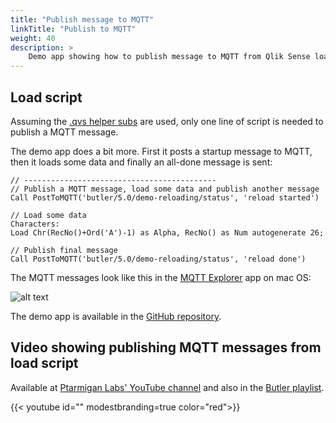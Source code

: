 ```yaml
---
title: "Publish message to MQTT"
linkTitle: "Publish to MQTT"
weight: 40
description: >
    Demo app showing how to publish message to MQTT from Qlik Sense load script.
---
```


<!-- TODO -->

## Load script

Assuming the [.qvs helper subs](/docs/reference/sense-helper-subs/) are used, only one line of script is needed to publish a MQTT message.

The demo app does a bit more. First it posts a startup message to MQTT, then it loads some data and finally an all-done message is sent:

    // -------------------------------------------
    // Publish a MQTT message, load some data and publish another message
    Call PostToMQTT('butler/5.0/demo-reloading/status', 'reload started')

    // Load some data
    Characters:
    Load Chr(RecNo()+Ord('A')-1) as Alpha, RecNo() as Num autogenerate 26;

    // Publish final message
    Call PostToMQTT('butler/5.0/demo-reloading/status', 'reload done')

The MQTT messages look like this in the [MQTT Explorer](http://mqtt-explorer.com/) app on mac OS:

![alt text](/img/butler-publish-mqtt-message-1.png "MQTT messages created from Qlik Sense load script.")

The demo app is available in the [GitHub repository](https://github.com/ptarmiganlabs/butler/tree/master/docs/sense_apps).

## Video showing publishing MQTT messages from load script

Available at [Ptarmigan Labs' YouTube channel](https://www.youtube.com/channel/UCpQblhippq-KfWkXEEYFHTQ) and also in the [Butler playlist](https://www.youtube.com/playlist?list=PLUuyY5OOOsz3XX5YT2QEwa7dzaBT1kOCP).

{{< youtube id="" modestbranding=true color="red">}}